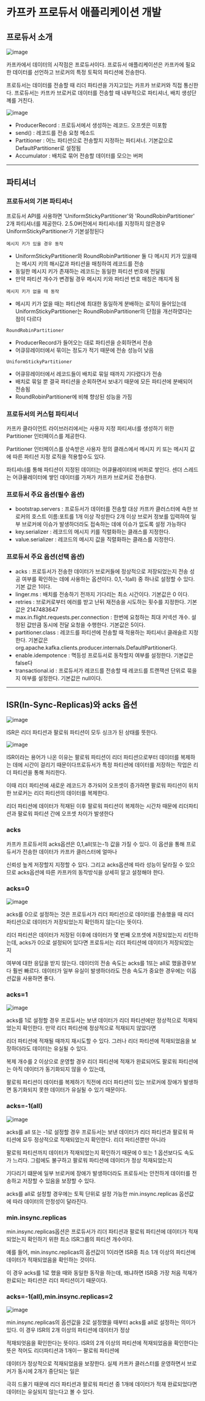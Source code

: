 # 카프카 프로듀서 애플리케이션 개발

## 프로듀서 소개

![image](https://user-images.githubusercontent.com/40031858/170871494-ba5bae12-29d7-49b7-be66-843cfd9d106a.png)

카프카에서 데이터의 시작점은 프로듀서이다. 프로듀서 애플리케이션은 카프카에 필요한 데이터를 선언하고 브로커의 특정 토픽의 파티션에 전송한다.

프로듀서는 데이터를 전송할 때 리더 파티션을 가지고있는 카프카 브로커와 직접 통신한다. 프로듀서는 카프카 브로커로 데이터를 전송할 때 내부적으로 파티셔너, 배치 생성단꼐를 거친다.

![image](https://user-images.githubusercontent.com/40031858/170871555-fd72fc5f-ac7b-456b-92cc-d44a0ad7ad32.png)

- ProducerRecord : 프로듀서에서 생성하는 레코드. 오프셋은 미포함
- send() : 레코드를 전송 요청 메소드
- Partitioner : 어느 파티션으로 전송할지 지정하는 파티셔너. 기본값으로 DefaultPartitioner로 설정됨
- Accumulator : 배치로 묶어 전송할 데이터를 모으는 버퍼

---

## 파티셔너
### 프로듀서의 기본 파티셔너
프로듀서 API를 사용하면 'UniformStickyPartitioner'와 'RoundRobinPartitioner' 2개 파티셔너를 제공한다. 2.5.0버전에서 파티셔너를 지정하지 않은경우 UniformStickyPartitioner가 기본설정된다

`메시지 키가 있을 경우 동작`
- UniformStickyPartitioner와 RoundRobinPartitioner 둘 다 메시지 키가 있을때는 메시지 키의 해시값과 파티션을 매칭하여 레코드를 전송
- 동일한 메시지 키가 존재하는 레코드는 동일한 파티션 번호에 전달됨
- 만약 파티션 개수가 변경될 경우 메시지 키와 파티션 번호 매칭은 깨지게 됨

`메시지 키가 없을 때 동작`
- 메시지 키가 없을 때는 파티션에 최대한 동일하게 분배하는 로직이 들어있는데 UniformStickyPartitioner는 RoundRobinPartitioner의 단점을 개선하였다는 점이 다르다

`RoundRobinPartitioner`
- ProducerRecord가 들어오는 대로 파티션을 순회하면서 전송
- 어큐뮤레이터에서 묶이는 정도가 적기 때문에 전송 성능이 낮음

`UniformStickyPartitioner`
- 어큐뮤레이터에서 레코드들이 배치로 묶일 때까지 기다렸다가 전송
- 배치로 묶일 뿐 결국 파티션을 순회하면서 보내기 때문에 모든 파티션에 분배되어 전송됨
- RoundRobinPartitioner에 비해 향상된 성능을 가짐

### 프로듀서의 커스텀 파티셔너
카프카 클라이언트 라이브러리에서는 사용자 지정 파티셔너를 생성하기 위한 Partitioner 인터페이스를 제공한다.

Partitioner 인터페이스를 상속받은 사용자 정의 클래스에서 메시지 키 또는 메시지 값에 따른 파티션 지정 로직을 적용할수도 있다.

파티셔너를 통해 파티션이 지정된 데이터는 어큐뮬레이터에 버퍼로 쌓인다. 센더 스레드는 어큐뮬레이터에 쌓인 데이터를 가져가 카프카 브로커로 전송한다.

### 프로듀서 주요 옵션(필수 옵션)
- bootstrap.servers : 프로듀서가 데이터를 전송할 대상 카프카 클러스터에 속한 브로커의 호스트 이름:포트를 1개 이상 작성한다
    2개 이상 브로커 정보를 입력하여 일부 브로커에 이슈가 발생하더라도 접속하는 데에 이슈가 없도록 설정 가능하다
- key.serializer : 레코드의 메시지 키를 직렬화하는 클래스를 지정한다.
- value.serializer : 레코드의 메시지 값을 직렬화하는 클래스를 지정한다.

### 프로듀서 주요 옵션(선택 옵션)
- acks : 프로듀서가 전송한 데이터가 브로커들에 정상적으로 저장되었는지 전송 성공 여부를 확인하는 데에 사용하는 옵션이다.
    0,1,-1(all) 중 하나로 설정할 수 있다. 기본 값은 1이다.
- linger.ms : 배치를 전송하기 전까지 기다리는 최소 시간이다. 기본값은 0 이다.
- retries : 브로커로부터 에러를 받고 난뒤 재전송을 시도하는 횟수를 지정한다. 기본값은 2147483647
- max.in.flight.requests.per.connection : 한번에 요청하는 최대 커넥션 개수. 설정된 값만큼 동시에 전달 요청을 수행한다. 기본값은 5이다.
- partitioner.class : 레코드를 파티션에 전송할 때 적용하는 파티셔너 클래슬르 지정한다. 기본값은 org.apache.kafka.clients.producer.internals.DefaultPartitioner다.
- enable.idempotence : 멱등성 프로듀서로 동작할지 여부를 설정한다. 기본값은 false다
- transactional.id : 프로듀서가 레코드를 전송할 때 레코드를 트랜잭션 단위로 묶을지 여부를 설정한다. 기본값은 null이다.

---

## ISR(In-Sync-Replicas)와 acks 옵션

![image](https://user-images.githubusercontent.com/40031858/170873741-4afaefa3-8a18-4bcf-9fcb-21614c67a1ce.png)

ISR은 리더 파티션과 팔로워 파티션이 모두 싱크가 된 상태를 뜻한다. 

![image](https://user-images.githubusercontent.com/40031858/170873789-4f1c20de-9e41-4dd3-991f-c12877cc77c8.png)

ISR이라는 용어가 나온 이유는 팔로워 파티션이 리더 파티션으로부터 데이터를 복제하는 데에 시간이 걸리기 때문이다프로듀서가 특정 파티션에 데이터를 저장하는 작업은 리더 파티션을 통해 처리한다. 

이때 리더 파티션에 새로운 레코드가 추가되어 오프셋이 증가하면 팔로워 파티션이 위치한 브로커는 리더 파티션의 데이터를 복제한다. 

리더 파티션에 데이터가 적재된 이후 팔로워 파티션이 복제하는 시간차 때문에 리더파티션과 팔로워 파티션 간에 오프셋 차이가 발생한다

### acks
카프카 프로듀서의 acks옵션은 0,1,all(또는-1) 값을 가질 수 있다. 이 옵션을 통해 프로듀서가 전송한 데이터가 카프카 클러스터에 얼마나 

신뢰성 높게 저장할지 지정할 수 있다. 그리고 acks옵션에 따라 성능이 달라질 수 있으므로 acks옵션에 따른 카프카의 동작방식을 상세히 알고 설정해야 한다.

### acks=0

![image](https://user-images.githubusercontent.com/40031858/170873976-91dd00c4-9fd8-4804-999c-086f072391b8.png)

acks를 0으로 설정하는 것은 프로듀서가 리더 파티션으로 데이터를 전송했을 때 리더 파티션으로 데이터가 저장되었는지 확인하지 않는다는 뜻이다.

리더 파티션은 데이터가 저장된 이후에 데이터가 몇 번째 오프셋에 저장되었는지 리턴하는데, acks가 0으로 설정되어 있다면 프로듀서는 리더 파티션에 데이터가 저장되었는지

여부에 대한 응답을 받지 않는다. 데이터의 전송 속도는 acks를 1또는 all로 했을경우보다 훨씬 빠르다. 데이터가 일부 유실이 발생하더라도 전송 속도가 중요한 경우에는 이옵션값을 사용하면 좋다.

### acks=1

![image](https://user-images.githubusercontent.com/40031858/170874061-7bd99034-8324-461f-af04-22d23ab64a63.png)

acks를 1로 설정할 경우 프로듀서는 보낸 데이터가 리더 파티션에만 정상적으로 적재되었는지 확인한다. 만약 리더 파티션에 정상적으로 적재되지 않았다면

리더 파티션에 적재될 때까지 재시도할 수 있다. 그러나 리더 파티션에 적재되었음을 보장하더라도 데이터는 유실될 수 있다.

복제 개수를 2 이상으로 운영할 경우 리더 파티션에 적재가 완료되어도 팔로워 파티션에는 아직 데이터가 동기화되지 않을 수 있는데,

팔로워 파티션이 데이터를 복제하기 직전에 리더 파티션이 있는 브로커에 장애가 발생하면 동기화되지 못한 데이터가 유실될 수 있기 때문이다.

### acks=-1(all)
![image](https://user-images.githubusercontent.com/40031858/170874146-6c8a72d5-2645-4c82-b0c7-71422e31cb26.png)

acks를 all 또는 -1로 설정할 경우 프로듀서는 보낸 데이터가 리더 파티션과 팔로워 파티션에 모두 정상적으로 적재되었는지 확인한다. 리더 파티션뿐만 아니라

팔로워 파티션까지 데이터가 적재되었는지 확인하기 때문에 0 또는 1 옵션보다도 속도가 느리다. 그럼에도 불구하고 팔로워 파티션에 데이터가 정상 적재되었는지

기다리기 떄문에 일부 브로커에 장애가 발생하더라도 프로듀서는 안전하게 데이터를 전송하고 저장할 수 있음을 보장할 수 있다.

acks를 all로 설정할 경우에는 토픽 단위로 설정 가능한 min.insync.replicas 옵션값에 따라 데이터의 안정성이 달라진다.

### min.insync.replicas

min.insync.replicas옵션은 프로듀서가 리더 파티션과 팔로워 파티션에 데이터가 적재되었는지 확인하기 위한 최소 ISR그룹의 파티션 개수이다.

예를 들어, min.insync.replicas의 옵션값이 1이라면 ISR중 최소 1개 이상의 파티션에 데이터가 적재되었음을 확인하는 것이다.

이 경우 acks를 1로 했을 때와 동일한 동작을 하는데, 왜냐하면 ISR중 가장 처음 적재가 완료되는 파티션은 리더 파티션이기 때문이다.

### acks=-1(all),min.insync.replicas=2

![image](https://user-images.githubusercontent.com/40031858/170874339-f7a3d0b8-756a-4398-9d03-a083b565c65c.png)

min.insync.replicas의 옵션값을 2로 설정했을 때부터 acks를 all로 설정하는 의미가 있다. 이 경우 ISR의 2개 이상의 파티션에 데이터가 정상

적재되엇음을 확인한다는 뜻이다. ISR의 2개 이상의 파티션에 적재되었음을 확인한다는 뜻은 적어도 리더파티션과 1개이ㅡ 팔로워 파티션에

데이터가 정상적으로 적재되었음을 보장한다. 실제 카프카 클러스터를 운영하면서 브로커가 동시에 2개가 중단되는 일은

극히 드물기 때문에 리더 파티션과 팔로워 파티션 중 1개에 데이터가 적재 완료되었다면 데이터는 유실되지 않는다고 볼 수 있다.